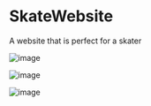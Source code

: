 # SkateWebsite
 A website that is perfect for a skater
 
 ![image](https://user-images.githubusercontent.com/70957608/190864149-427c83f1-3d31-43ec-864b-52f73e2b4686.png)


![image](https://user-images.githubusercontent.com/70957608/190864242-50b7a245-a949-4c1a-898d-f7f0bc289b2b.png)


![image](https://user-images.githubusercontent.com/70957608/190864283-6a3fbc10-085e-411b-89ce-79d101fcbd7b.png)


